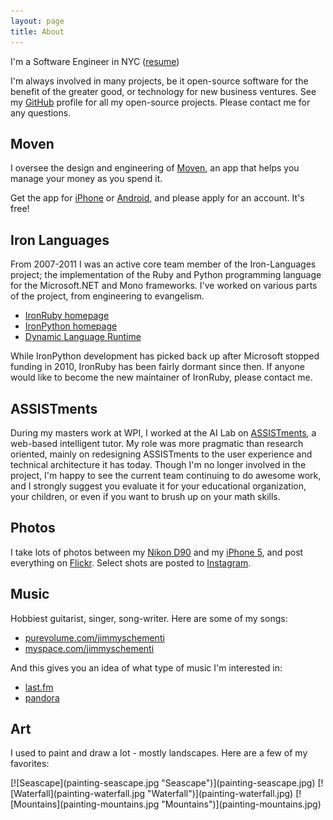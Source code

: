 ```yaml
---
layout: page
title: About
---
```


I'm a Software Engineer in NYC ([resume](../resume))

I'm always involved in many projects, be it open-source software for the
benefit of the greater good, or technology for new business ventures.
See my [GitHub](http://github.com/jschementi) profile for all my open-source
projects. Please <span><script>outputContactMeEmailLink()</script><noscript>contact me</noscript></span> for any questions.

## Moven

I oversee the design and engineering of <a href="http://moven.com" target="_blank">Moven</a>,
an app that helps you manage your money as you spend it.

Get the app for
<a href="https://itunes.apple.com/us/app/moven/id661035659" target="_blank">iPhone</a>
or
<a href="https://play.google.com/store/apps/details?id=com.movencorp.moven" target="_blank">Android</a>,
and please apply for an account. It's free!

## Iron Languages

From 2007-2011 I was an active
core team member of the Iron-Languages project; the implementation of the
Ruby and Python programming language for the Microsoft.NET and Mono frameworks. I've
worked on various parts of the project, from engineering to evangelism.

<ul>
  <li><a target="_blank" href="http://ironruby.net" target="_blank">IronRuby homepage</a></li>
  <li><a target="_blank" href="http://ironpython.net" target="_blank">IronPython homepage</a></li>
  <li><a target="_blank" href="http://dlr.codeplex.com" target="_blank">Dynamic Language Runtime</a></li>
</ul>

While IronPython development has picked back up after Microsoft stopped funding in 2010,
IronRuby has been fairly dormant since then. If anyone would like to become the
new maintainer of IronRuby, please <script>outputContactMeEmailLink()</script><noscript>contact me</noscript>.

## ASSISTments

During my masters work at WPI, I worked at the AI Lab on <a target="_blank" href="http://assistments.org">ASSISTments</a>,
a web-based intelligent tutor. My role was more pragmatic than research oriented,
mainly on redesigning ASSISTments to the user experience and technical architecture
it has today. Though I'm no longer involved in the project, I'm happy to see the
current team continuing to do awesome work, and I strongly suggest you evaluate it
for your educational organization, your children, or even if you want to brush up
on your math skills.

## Photos

I take lots of photos between my <a target="_blank" href="http://www.flickr.com/cameras/nikon/d90/">Nikon D90</a> and my <a target="_blank" href="http://www.flickr.com/cameras/apple/iphone_5/">iPhone 5</a>, and post everything on <a target="_blank"  href="http://www.flickr.com/photos/jschementi/">Flickr</a>. Select shots are posted to <a target="_blank" href="http://instagram.com/jschementi">Instagram</a>.

## Music

Hobbiest guitarist, singer, song-writer. Here are some of my songs:

- [purevolume.com/jimmyschementi](http://www.purevolume.com/jimmyschementi)
- [myspace.com/jimmyschementi](http://www.myspace.com/jimmyschementi)

And this gives you an idea of what type of music I'm interested in:

- [last.fm](http://www.last.fm/user/jschementi)
- [pandora](http://www.pandora.com/profile/jschementi)

## Art

I used to paint and draw a lot - mostly landscapes. Here are a few of my favorites:
<div class="paintings">
[![Seascape](painting-seascape.jpg "Seascape")](painting-seascape.jpg)
[![Waterfall](painting-waterfall.jpg "Waterfall")](painting-waterfall.jpg)
[![Mountains](painting-mountains.jpg "Mountains")](painting-mountains.jpg)
</div>
